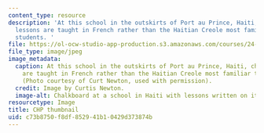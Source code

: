 ```yaml
---
content_type: resource
description: 'At this school in the outskirts of Port au Prince, Haiti, chemistry
  lessons are taught in French rather than the Haitian Creole most familiar to its
  students. '
file: https://ol-ocw-studio-app-production.s3.amazonaws.com/courses/24-908-creole-languages-and-caribbean-identities-spring-2017/c73b8750f8df852941b10429d373874b_MIT24_912S17_th.jpg
file_type: image/jpeg
image_metadata:
  caption: At this school in the outskirts of Port au Prince, Haiti, chemistry lessons
    are taught in French rather than the Haitian Creole most familiar to its students.
    (Photo courtesy of Curt Newton, used with permission).
  credit: Image by Curtis Newton.
  image-alt: Chalkboard at a school in Haiti with lessons written on it
resourcetype: Image
title: CHP thumbnail
uid: c73b8750-f8df-8529-41b1-0429d373874b
---
```

